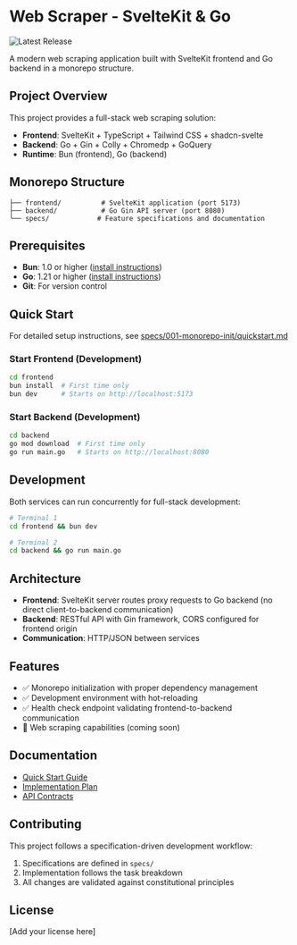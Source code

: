 # Web Scraper - SvelteKit & Go

![Latest Release](https://img.shields.io/github/v/tag/Michael-Obele/web-scrawl-go-sveltekit?label=latest%20release&sort=semver)

A modern web scraping application built with SvelteKit frontend and Go backend in a monorepo structure.

## Project Overview

This project provides a full-stack web scraping solution:
- **Frontend**: SvelteKit + TypeScript + Tailwind CSS + shadcn-svelte
- **Backend**: Go + Gin + Colly + Chromedp + GoQuery
- **Runtime**: Bun (frontend), Go (backend)

## Monorepo Structure

```
├── frontend/          # SvelteKit application (port 5173)
├── backend/           # Go Gin API server (port 8080)
└── specs/            # Feature specifications and documentation
```

## Prerequisites

- **Bun**: 1.0 or higher ([install instructions](https://bun.sh/))
- **Go**: 1.21 or higher ([install instructions](https://go.dev/doc/install))
- **Git**: For version control

## Quick Start

For detailed setup instructions, see [specs/001-monorepo-init/quickstart.md](specs/001-monorepo-init/quickstart.md)

### Start Frontend (Development)

```bash
cd frontend
bun install  # First time only
bun dev      # Starts on http://localhost:5173
```

### Start Backend (Development)

```bash
cd backend
go mod download  # First time only
go run main.go   # Starts on http://localhost:8080
```

## Development

Both services can run concurrently for full-stack development:

```bash
# Terminal 1
cd frontend && bun dev

# Terminal 2
cd backend && go run main.go
```

## Architecture

- **Frontend**: SvelteKit server routes proxy requests to Go backend (no direct client-to-backend communication)
- **Backend**: RESTful API with Gin framework, CORS configured for frontend origin
- **Communication**: HTTP/JSON between services

## Features

- ✅ Monorepo initialization with proper dependency management
- ✅ Development environment with hot-reloading
- ✅ Health check endpoint validating frontend-to-backend communication
- 🚧 Web scraping capabilities (coming soon)

## Documentation

- [Quick Start Guide](specs/001-monorepo-init/quickstart.md)
- [Implementation Plan](specs/001-monorepo-init/plan.md)
- [API Contracts](specs/001-monorepo-init/contracts/)

## Contributing

This project follows a specification-driven development workflow:
1. Specifications are defined in `specs/`
2. Implementation follows the task breakdown
3. All changes are validated against constitutional principles

## License

[Add your license here]
